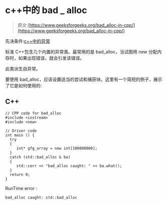 # c++中的 bad _ alloc

> 原文:[https://www.geeksforgeeks.org/bad_alloc-in-cpp/](https://www.geeksforgeeks.org/bad_alloc-in-cpp/)

先决条件:[c++中的异常](https://www.geeksforgeeks.org/exception-handling-c/)

标准 C++包含几个内置的异常类。最常用的是 bad_alloc，当试图用 new 分配内存时，如果出现错误，就会引发该错误。

此类派生自异常。

要使用 bad_alloc，应该设置适当的尝试和捕获块。这里有一个简短的例子，展示了它是如何使用的:

## C++

```
// CPP code for bad_alloc
#include <iostream>
#include <new>

// Driver code
int main () {
  try
  {
     int* gfg_array = new int[100000000];
  }
  catch (std::bad_alloc & ba)
  {
     std::cerr << "bad_alloc caught: " << ba.what();
  }
  return 0;
}
```

RunTime error :

```
bad_alloc caught: std::bad_alloc

```